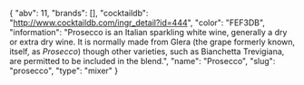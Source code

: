{
    "abv": 11,
    "brands": [],
    "cocktaildb": "http://www.cocktaildb.com/ingr_detail?id=444",
    "color": "FEF3DB",
    "information": "Prosecco is an Italian sparkling white wine, generally a dry or extra dry wine. It is normally made from Glera (the grape formerly known, itself, as *Prosecco*) though other varieties, such as Bianchetta Trevigiana, are permitted to be included in the blend.",
    "name": "Prosecco",
    "slug": "prosecco",
    "type": "mixer"
}